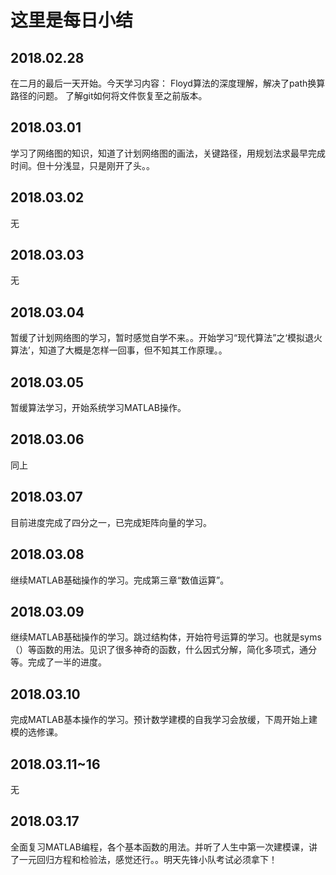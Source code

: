 这里是每日小结
===
2018.02.28
----
在二月的最后一天开始。今天学习内容：
Floyd算法的深度理解，解决了path换算路径的问题。
了解git如何将文件恢复至之前版本。

2018.03.01
----
学习了网络图的知识，知道了计划网络图的画法，关键路径，用规划法求最早完成时间。但十分浅显，只是刚开了头。。

2018.03.02
---
无

2018.03.03
--
无

2018.03.04
---
暂缓了计划网络图的学习，暂时感觉自学不来。。开始学习“现代算法”之‘模拟退火算法’，知道了大概是怎样一回事，但不知其工作原理。。

2018.03.05
--
暂缓算法学习，开始系统学习MATLAB操作。

2018.03.06
--
同上

2018.03.07
--
目前进度完成了四分之一，已完成矩阵向量的学习。

2018.03.08
---
继续MATLAB基础操作的学习。完成第三章“数值运算”。

2018.03.09
--
继续MATLAB基础操作的学习。跳过结构体，开始符号运算的学习。也就是syms（）等函数的用法。见识了很多神奇的函数，什么因式分解，简化多项式，通分等。完成了一半的进度。

2018.03.10
--
完成MATLAB基本操作的学习。预计数学建模的自我学习会放缓，下周开始上建模的选修课。

2018.03.11~16
--
无

2018.03.17
--
全面复习MATLAB编程，各个基本函数的用法。并听了人生中第一次建模课，讲了一元回归方程和检验法，感觉还行。。明天先锋小队考试必须拿下！
